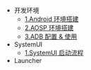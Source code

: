- 开发环境
  - [1.Android 环境搭建](../Android/开发环境/1.Android环境搭建.md)
  - [2.AOSP 环境搭建](../Android/开发环境/2.AOSP环境搭建.md)
  - [3.ADB 配置 & 使用](../Android/开发环境/3.ADB配置%20&%20使用.md)
- SystemUI
  - [1.SystemUI 启动流程](../Android/SystemUI/1.SystemUI启动流程.md)
- Launcher

